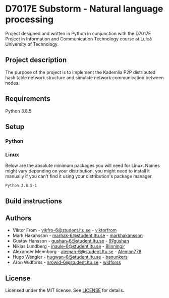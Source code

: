 # D7017E Substorm - Natural language processing
Project designed and written in Python in conjunction with the D7017E Project in Information and Communication Technology course at Luleå University of Technology.

## Project description
The purpose of the project is to implement the Kademlia P2P distributed hash table network structure and simulate network communication between nodes.

## Requirements
Python 3.8.5

## Setup

### Python

### Linux
Below are the absolute minimum packages you will need for Linux. Names might vary depending on your distribution, you might need to install it manually if you can't find it using your distribution's package manager.
```
Python 3.8.5-1
```

## Build instructions

## Authors
* Viktor From - vikfro-6@student.ltu.se - [viktorfrom](https://github.com/viktorfrom)
* Mark Hakansson - marhak-6@student.ltu.se - [markhakansson](https://github.com/markhakansson)
* Gustav Hansson - gushan-6@student.ltu.se - [97gushan](https://github.com/97gushan)
* Niklas Lundberg - inaule-6@student.ltu.se - [Blinningjr](https://github.com/Blinningjr)
* Alexander Mennborg - aleman-6@student.ltu.se - [Aleman778](https://github.com/Aleman778)
* Hugo Wangler - hugwan-6@student.ltu.se - [banunkers](https://github.com/banunkers)
* Aron Widforss - arowid-6@student.ltu.se - [widforss](https://github.com/widforss)


## License
Licensed under the MIT license. See [LICENSE](LICENSE) for details.
